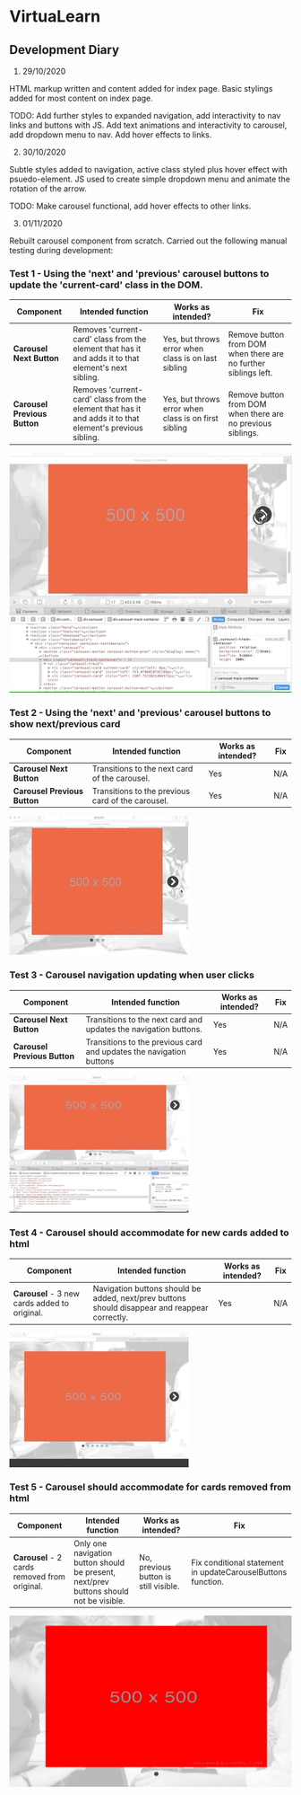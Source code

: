 # VirtuaLearn

## Development Diary

1. 29/10/2020

HTML markup written and content added for index page. Basic stylings added for most content on index page. 

TODO: Add further styles to expanded navigation, add interactivity to nav links and buttons with JS. Add text animations and interactivity to carousel, add dropdown menu to nav. Add hover effects to links.

2. 30/10/2020

Subtle styles added to navigation, active class styled plus hover effect with psuedo-element. JS used to create simple dropdown menu and animate the rotation of the arrow.

TODO: Make carousel functional, add hover effects to other links.

3. 01/11/2020

Rebuilt carousel component from scratch. Carried out the following manual testing during development:

### Test 1 - Using the 'next' and 'previous' carousel buttons to update the 'current-card' class in the DOM.

| Component | Intended function | Works as intended? | Fix |
| --------- | ----------------- | ------------------ | --- |
| **Carousel Next Button** | Removes 'current-card' class from the element that has it and adds it to that element's next sibling. | Yes, but throws error when class is on last sibling | Remove button from DOM when there are no further siblings left. |
| **Carousel Previous Button** | Removes 'current-card' class from the element that has it and adds it to that element's previous sibling. | Yes, but throws error when class is on first sibling | Remove button from DOM when there are no previous siblings. |

!["The DOM being manipulated when the user clicks the next/previous carousel buttons."](assets/write-up/carousel-next-prev-btns-class-test.gif)

### Test 2 - Using the 'next' and 'previous' carousel buttons to show next/previous card

| Component | Intended function | Works as intended? | Fix |
| --------- | ----------------- | ------------------ | --- |
| **Carousel Next Button** | Transitions to the next card of the carousel. | Yes | N/A |
| **Carousel Previous Button** | Transitions to the previous card of the carousel. | Yes | N/A |

!["The carousel changing card depending on next/previous button clicked by user."](assets/write-up/carousel-next-prev-btns-transition-test.gif)

### Test 3 - Carousel navigation updating when user clicks

| Component | Intended function | Works as intended? | Fix |
| --------- | ----------------- | ------------------ | --- |
| **Carousel Next Button** | Transitions to the next card and updates the navigation buttons. | Yes | N/A |
| **Carousel Previous Button** | Transitions to the previous card and updates the navigation buttons | Yes | N/A |

!["The carousel nav buttons updating depending on next/previous button clicked by user."](assets/write-up/carousel-nav-btns-updating-test.gif)

### Test 4 - Carousel should accommodate for new cards added to html
| Component | Intended function | Works as intended? | Fix |
| --------- | ----------------- | ------------------ | --- |
| **Carousel** - 3 new cards added to original. | Navigation buttons should be added, next/prev buttons should disappear and reappear correctly. | Yes | N/A |

!["The carousel accommodates for new cards added to the html"](assets/write-up/carousel-cards-added-test.gif)

### Test 5 - Carousel should accommodate for cards removed from html
| Component | Intended function | Works as intended? | Fix |
| --------- | ----------------- | ------------------ | --- |
| **Carousel** - 2 cards removed from original. | Only one navigation button should be present, next/prev buttons should not be visible. | No, previous button is still visible. | Fix conditional statement in updateCarouselButtons function. |

!["The carousel accommodates for cards removed from carousel"](assets/write-up/carousel-cards-removed-test.jpg)
